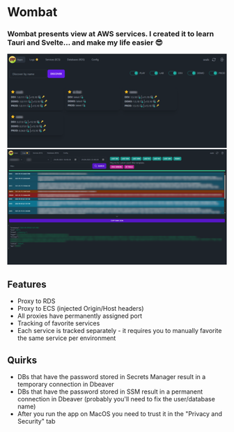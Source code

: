 # Wombat

### Wombat presents view at AWS services. I created it to learn Tauri and Svelte... and make my life easier 😎

![Wombat homepage](https://github.com/dwilkolek/wombat/blob/main/docs/wombat-homepage.png?raw=true)
![Wombat logs](https://github.com/dwilkolek/wombat/blob/main/docs/wombat-logs.png?raw=true)
## Features

- Proxy to RDS
- Proxy to ECS (injected Origin/Host headers)
- All proxies have permanently assigned port
- Tracking of favorite services
- Each service is tracked separately - it requires you to manually favorite the same service per environment

## Quirks

- DBs that have the password stored in Secrets Manager result in a temporary connection in Dbeaver
- DBs that have the password stored in SSM result in a permanent connection in Dbeaver (probably you'll need to fix the user/database name)
- After you run the app on MacOS you need to trust it in the "Privacy and Security" tab
